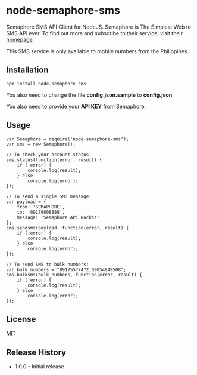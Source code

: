 # node-semaphore-sms

Semaphore SMS API Client for NodeJS. Semaphore is The Simplest Web to SMS API ever. To find out more and subscribe to their service, visit their [homepage](http://semaphore.co/).

This SMS service is only available to mobile numbers from the Philippines.

## Installation

	npm install node-semaphore-sms

You also need to change the file **config.json.sample** to **config.json**.

You also need to provide your **API KEY** from Semaphore.

## Usage

	var Semaphore = require('node-semaphore-sms');
	var sms = new Semaphore();

	// To check your account status:
    sms.status(function(error, result) {
    	if (!error) {
    		console.log(result);
    	} else
    		console.log(error);
    });	

    // To send a single SMS message:
    var payload = {
    	from: 'SEMAPHORE',
    	to: '09179008888',
    	message: 'Semaphore API Rocks!'
    };
    sms.sendsms(payload, function(error, result) {
    	if (!error) {
    		console.log(result);
    	} else
    		console.log(error);
    });    

    // To send SMS to bulk numbers:
	var bulk_numbers = "09175577472,09054949508";
    sms.bulksms(bulk_numbers, function(error, result) {
    	if (!error) {
    		console.log(result);
    	} else
    		console.log(error);
    });

## License

MIT

## Release History

* 1.0.0 - Initial release